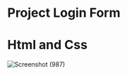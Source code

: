 # Project Login Form

# Html and Css

![Screenshot (987)](https://github.com/JuanCruzGiorda/projects_html/assets/114437428/7a118a43-a3b6-4da5-9fea-03626b04899f)
